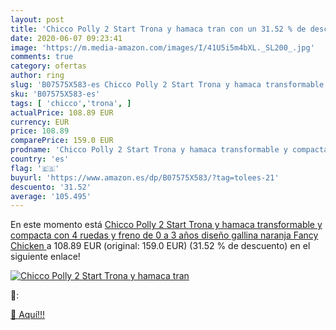 ```yaml
---
layout: post
title: 'Chicco Polly 2 Start Trona y hamaca tran con un 31.52 % de descuento'
date: 2020-06-07 09:23:41
image: 'https://m.media-amazon.com/images/I/41U5i5m4bXL._SL200_.jpg'
comments: true
category: ofertas
author: ring
slug: 'B07575X583-es Chicco Polly 2 Start Trona y hamaca transformable y...'
sku: 'B07575X583-es'
tags: [ 'chicco','trona', ]
actualPrice: 108.89 EUR
currency: EUR
price: 108.89
comparePrice: 159.0 EUR
prodname: 'Chicco Polly 2 Start Trona y hamaca transformable y compacta  con 4 ruedas y freno  de 0 a 3 años  diseño gallina naranja  Fancy Chicken '
country: 'es'
flag: '🇪🇸'
buyurl: 'https://www.amazon.es/dp/B07575X583/?tag=tolees-21'
descuento: '31.52'
average: '105.495'
---
```


En este momento está [Chicco Polly 2 Start Trona y hamaca transformable y compacta  con 4 ruedas y freno  de 0 a 3 años  diseño gallina naranja  Fancy Chicken ](https://www.amazon.es/dp/B07575X583/?tag=tolees-21) a 108.89 EUR (original: 159.0 EUR) (31.52 %  de descuento) en el siguiente enlace!

[![Chicco Polly 2 Start Trona y hamaca tran](https://m.media-amazon.com/images/I/41U5i5m4bXL._SL200_.jpg)](https://www.amazon.es/dp/B07575X583/?tag=tolees-21)

🔎:


[🛒 Aquí!!!](https://www.amazon.es/dp/B07575X583/?tag=tolees-21)
